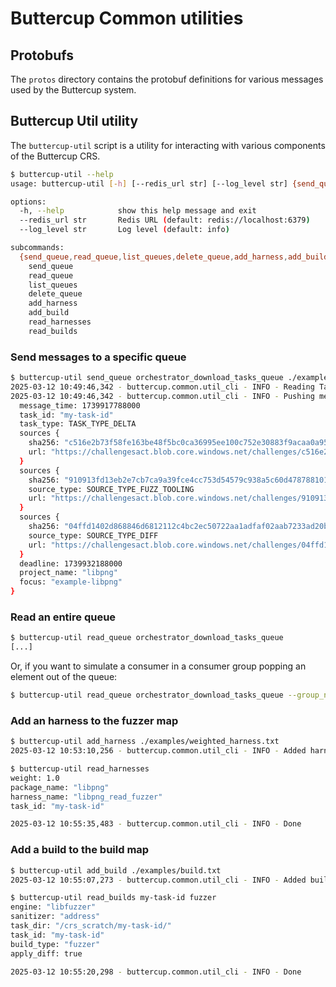 # Buttercup Common utilities

## Protobufs

The `protos` directory contains the protobuf definitions for various messages used by the Buttercup system.

## Buttercup Util utility

The `buttercup-util` script is a utility for interacting with various components of the Buttercup CRS.

```bash
$ buttercup-util --help
usage: buttercup-util [-h] [--redis_url str] [--log_level str] {send_queue,read_queue,list_queues,delete_queue,add_harness,add_build,read_harnesses,read_builds} ...

options:
  -h, --help            show this help message and exit
  --redis_url str       Redis URL (default: redis://localhost:6379)
  --log_level str       Log level (default: info)

subcommands:
  {send_queue,read_queue,list_queues,delete_queue,add_harness,add_build,read_harnesses,read_builds}
    send_queue
    read_queue
    list_queues
    delete_queue
    add_harness
    add_build
    read_harnesses
    read_builds
```

### Send messages to a specific queue

```bash
$ buttercup-util send_queue orchestrator_download_tasks_queue ./examples/task_download.txt 
2025-03-12 10:49:46,342 - buttercup.common.util_cli - INFO - Reading TaskDownload message from file 'examples/task_download.txt'
2025-03-12 10:49:46,342 - buttercup.common.util_cli - INFO - Pushing message to queue 'orchestrator_download_tasks_queue': task {
  message_time: 1739917788000
  task_id: "my-task-id"
  task_type: TASK_TYPE_DELTA
  sources {
    sha256: "c516e2b73f58fe163be48f5bc0ca36995ee100c752e30883f9acaa0a95ca2bb6"
    url: "https://challengesact.blob.core.windows.net/challenges/c516e2b73f58fe163be48f5bc0ca36995ee100c752e30883f9acaa0a95ca2bb6.tar.gz?se=2025-08-18T22%3A29%3A44Z&sp=r&sv=2022-11-02&sr=b&sig=7lj49Z6vXsFuKp4DqVrVVMwHU4xEAQJ%2BSCZ7BAQnbvY%3D"
  }
  sources {
    sha256: "910913fd13eb2e7cb7ca9a39fce4cc753d54579c938a5c60d478788101fdde3e"
    source_type: SOURCE_TYPE_FUZZ_TOOLING
    url: "https://challengesact.blob.core.windows.net/challenges/910913fd13eb2e7cb7ca9a39fce4cc753d54579c938a5c60d478788101fdde3e.tar.gz?se=2025-08-18T22%3A29%3A47Z&sp=r&sv=2022-11-02&sr=b&sig=M6JoI0pGccbSARTqVLm23yQZUbUwsQsFyBpRMoADnYc%3D"
  }
  sources {
    sha256: "04ffd1402d868846d6812112c4bc2ec50722aa1adfaf02aab7233ad20bd1b495"
    source_type: SOURCE_TYPE_DIFF
    url: "https://challengesact.blob.core.windows.net/challenges/04ffd1402d868846d6812112c4bc2ec50722aa1adfaf02aab7233ad20bd1b495.tar.gz?se=2025-08-18T22%3A29%3A42Z&sp=r&sv=2022-11-02&sr=b&sig=M63mfyTls1CJhxelj%2BdtGmmO9fIVimybM6yqOMCkRac%3D"
  }
  deadline: 1739932188000
  project_name: "libpng"
  focus: "example-libpng"
}
```

### Read an entire queue

```bash
$ buttercup-util read_queue orchestrator_download_tasks_queue
[...]
```

Or, if you want to simulate a consumer in a consumer group popping an element out of the queue:
```bash
$ buttercup-util read_queue orchestrator_download_tasks_queue --group_name orchestrator_group
```

### Add an harness to the fuzzer map

```bash
$ buttercup-util add_harness ./examples/weighted_harness.txt
2025-03-12 10:53:10,256 - buttercup.common.util_cli - INFO - Added harness weight for libpng | libpng_read_fuzzer | my-task-id
```

```bash
$ buttercup-util read_harnesses
weight: 1.0
package_name: "libpng"
harness_name: "libpng_read_fuzzer"
task_id: "my-task-id"

2025-03-12 10:55:35,483 - buttercup.common.util_cli - INFO - Done
```

### Add a build to the build map

```bash
$ buttercup-util add_build ./examples/build.txt 
2025-03-12 10:55:07,273 - buttercup.common.util_cli - INFO - Added build for my-task-id | fuzzer | address
```

```bash
$ buttercup-util read_builds my-task-id fuzzer
engine: "libfuzzer"
sanitizer: "address"
task_dir: "/crs_scratch/my-task-id/"
task_id: "my-task-id"
build_type: "fuzzer"
apply_diff: true

2025-03-12 10:55:20,298 - buttercup.common.util_cli - INFO - Done
```
